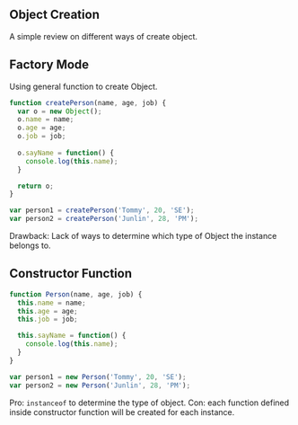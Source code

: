 ## Object Creation

A simple review on different ways of create object.


## Factory Mode

Using general function to create Object.

```javascript
function createPerson(name, age, job) {
  var o = new Object();
  o.name = name;
  o.age = age;
  o.job = job;
  
  o.sayName = function() {
    console.log(this.name);
  }

  return o;  
}

var person1 = createPerson('Tommy', 20, 'SE');
var person2 = createPerson('Junlin', 28, 'PM');
```

Drawback: Lack of ways to determine which type of Object the instance belongs to.

## Constructor Function

```javascript
function Person(name, age, job) {
  this.name = name;
  this.age = age;
  this.job = job;

  this.sayName = function() {
    console.log(this.name);
  }
}

var person1 = new Person('Tommy', 20, 'SE');
var person2 = new Person('Junlin', 28, 'PM');
```

Pro: `instanceof` to determine the type of object.
Con: each function defined inside constructor function will be created for each instance.
